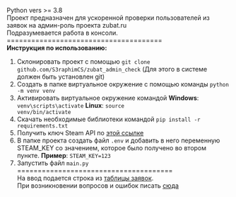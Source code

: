 Python vers >= 3.8<br>
Проект предназначен для ускоренной проверки пользователей из заявок на админ-роль проекта zubat.ru<br>
Подразумевается работа в консоли.<br>
======================================<br>
<b>Инструкция по использованию:</b><br>
1) Склонировать проект с помощью <code>git clone github.com/S3raphimCS/zubat_admin_check</code> (Для этого в системе должен быть установлен git)<br>
2) Создать в папке виртуальное окружение с помощью команды <code>python -m venv venv</code><br>
3) Активировать виртуальное окружение командой <b>Windows</b>: <code>venv\scripts\activate</code> <b>Linux</b>: <code>source venv/bin/activate</code><br>
4) Скачать необходимые библиотеки командой <code>pip install -r requirements.txt</code>
5) Получить ключ Steam API по <a href='https://steamcommunity.com/dev'>этой ссылке</a> <br>
6) В папке проекта создать файл <code>.env</code> и добавить в него переменную STEAM_KEY со значением, которое было получено во втором пункте. <b>Пример</b>: <code>STEAM_KEY=123</code><br>
7) Запустить файл <code>main.py</code><br>
======================================<br>
На ввод подается строка из <u>таблицы заявок</u>.<br>
При возникновении вопросов и ошибок писать <a href='https://t.me/S3raphimCS'>сюда</a>
